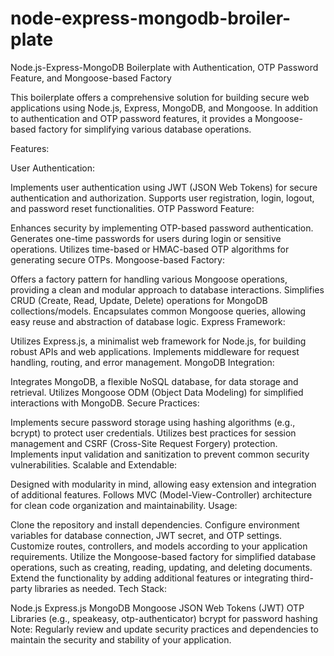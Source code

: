 # node-express-mongodb-broiler-plate
Node.js-Express-MongoDB Boilerplate with Authentication, OTP Password Feature, and Mongoose-based Factory

This boilerplate offers a comprehensive solution for building secure web applications using Node.js, Express, MongoDB, and Mongoose. In addition to authentication and OTP password features, it provides a Mongoose-based factory for simplifying various database operations.

Features:

User Authentication:

Implements user authentication using JWT (JSON Web Tokens) for secure authentication and authorization.
Supports user registration, login, logout, and password reset functionalities.
OTP Password Feature:

Enhances security by implementing OTP-based password authentication.
Generates one-time passwords for users during login or sensitive operations.
Utilizes time-based or HMAC-based OTP algorithms for generating secure OTPs.
Mongoose-based Factory:

Offers a factory pattern for handling various Mongoose operations, providing a clean and modular approach to database interactions.
Simplifies CRUD (Create, Read, Update, Delete) operations for MongoDB collections/models.
Encapsulates common Mongoose queries, allowing easy reuse and abstraction of database logic.
Express Framework:

Utilizes Express.js, a minimalist web framework for Node.js, for building robust APIs and web applications.
Implements middleware for request handling, routing, and error management.
MongoDB Integration:

Integrates MongoDB, a flexible NoSQL database, for data storage and retrieval.
Utilizes Mongoose ODM (Object Data Modeling) for simplified interactions with MongoDB.
Secure Practices:

Implements secure password storage using hashing algorithms (e.g., bcrypt) to protect user credentials.
Utilizes best practices for session management and CSRF (Cross-Site Request Forgery) protection.
Implements input validation and sanitization to prevent common security vulnerabilities.
Scalable and Extendable:

Designed with modularity in mind, allowing easy extension and integration of additional features.
Follows MVC (Model-View-Controller) architecture for clean code organization and maintainability.
Usage:

Clone the repository and install dependencies.
Configure environment variables for database connection, JWT secret, and OTP settings.
Customize routes, controllers, and models according to your application requirements.
Utilize the Mongoose-based factory for simplified database operations, such as creating, reading, updating, and deleting documents.
Extend the functionality by adding additional features or integrating third-party libraries as needed.
Tech Stack:

Node.js
Express.js
MongoDB
Mongoose
JSON Web Tokens (JWT)
OTP Libraries (e.g., speakeasy, otp-authenticator)
bcrypt for password hashing
Note: Regularly review and update security practices and dependencies to maintain the security and stability of your application.
